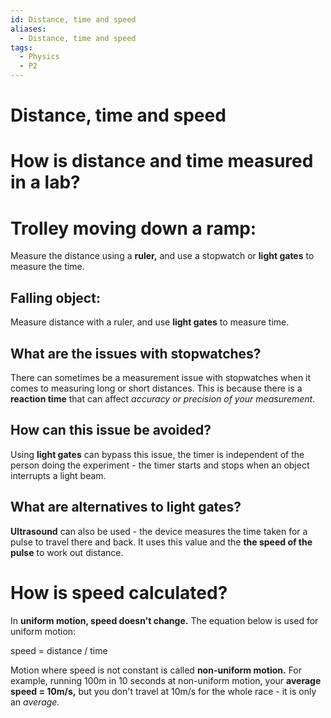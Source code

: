 ```yaml
---
id: Distance, time and speed
aliases:
  - Distance, time and speed
tags:
  - Physics
  - P2
---
```


# Distance, time and speed

# How is distance and time measured in a lab?

# Trolley moving down a ramp:

Measure the distance using a **ruler,** and use a stopwatch or **light gates** to measure the time.

## Falling object:

Measure distance with a ruler, and use **light gates** to measure time.

## What are the issues with stopwatches?

There can sometimes be a measurement issue with stopwatches when it comes to measuring long or short distances. This is because there is a **reaction time** that can affect *accuracy or precision of your measurement*.

## How can this issue be avoided?
Using **light gates** can bypass this issue, the timer is independent of the person doing the experiment - the timer starts and stops when an object interrupts a light beam.

## What are alternatives to light gates?

**Ultrasound** can also be used - the device measures the time taken for a pulse to travel there and back. It uses this value and the **the speed of the pulse** to work out distance. 

# How is speed calculated?

In **uniform motion, speed doesn't change.** The equation below is used for uniform motion:

speed = distance / time

Motion where speed is not constant is called **non-uniform motion.** For example, running 100m in 10 seconds at non-uniform motion, your **average speed = 10m/s,** but you don't travel at 10m/s for the whole race - it is only an *average.* 

